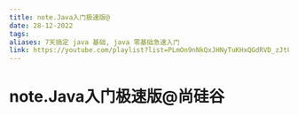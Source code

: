 ```yaml
---
title: note.Java入门极速版@
date: 28-12-2022
tags: 
aliases: 7天搞定 java 基础, java 零基础急速入门
link: https://youtube.com/playlist?list=PLmOn9nNkQxJHNyTuKHxQGdRVD_zJt8SMA
---
```


# note.Java入门极速版@尚硅谷

